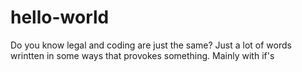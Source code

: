 # hello-world
Do you know legal and coding are just the same? Just a lot of words wrintten in some ways that provokes something. Mainly with if's
